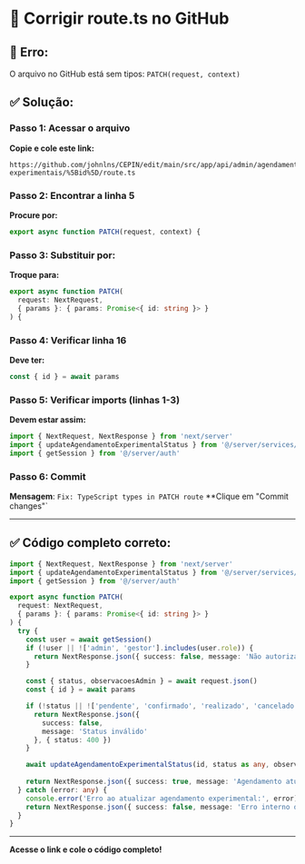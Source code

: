 # 🔧 Corrigir route.ts no GitHub

## 🚨 Erro:
O arquivo no GitHub está sem tipos: `PATCH(request, context)`

## ✅ Solução:

### Passo 1: Acessar o arquivo
**Copie e cole este link:**
```
https://github.com/johnlns/CEPIN/edit/main/src/app/api/admin/agendamentos-experimentais/%5Bid%5D/route.ts
```

### Passo 2: Encontrar a linha 5
**Procure por:**
```typescript
export async function PATCH(request, context) {
```

### Passo 3: Substituir por:
**Troque para:**
```typescript
export async function PATCH(
  request: NextRequest,
  { params }: { params: Promise<{ id: string }> }
) {
```

### Passo 4: Verificar linha 16
**Deve ter:**
```typescript
const { id } = await params
```

### Passo 5: Verificar imports (linhas 1-3)
**Devem estar assim:**
```typescript
import { NextRequest, NextResponse } from 'next/server'
import { updateAgendamentoExperimentalStatus } from '@/server/services/solicitacoes'
import { getSession } from '@/server/auth'
```

### Passo 6: Commit
**Mensagem**: `Fix: TypeScript types in PATCH route`
**Clique em "Commit changes"`

---

## ✅ Código completo correto:

```typescript
import { NextRequest, NextResponse } from 'next/server'
import { updateAgendamentoExperimentalStatus } from '@/server/services/solicitacoes'
import { getSession } from '@/server/auth'

export async function PATCH(
  request: NextRequest,
  { params }: { params: Promise<{ id: string }> }
) {
  try {
    const user = await getSession()
    if (!user || !['admin', 'gestor'].includes(user.role)) {
      return NextResponse.json({ success: false, message: 'Não autorizado' }, { status: 401 })
    }

    const { status, observacoesAdmin } = await request.json()
    const { id } = await params

    if (!status || !['pendente', 'confirmado', 'realizado', 'cancelado'].includes(status)) {
      return NextResponse.json({ 
        success: false, 
        message: 'Status inválido' 
      }, { status: 400 })
    }

    await updateAgendamentoExperimentalStatus(id, status as any, observacoesAdmin, user.id)
    
    return NextResponse.json({ success: true, message: 'Agendamento atualizado com sucesso' })
  } catch (error: any) {
    console.error('Erro ao atualizar agendamento experimental:', error)
    return NextResponse.json({ success: false, message: 'Erro interno do servidor' }, { status: 500 })
  }
}
```

---

**Acesse o link e cole o código completo!**

